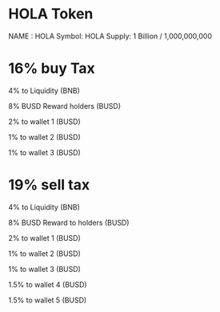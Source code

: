 # HOLA Token

NAME : HOLA
Symbol: HOLA
Supply: 1 Billion / 1,000,000,000

# 16% buy Tax

4% to Liquidity (BNB)

8% BUSD Reward holders (BUSD)

2% to wallet 1 (BUSD)

1% to wallet 2 (BUSD)

1% to wallet 3 (BUSD)


# 19% sell tax

4% to Liquidity (BNB)

8% BUSD Reward to holders (BUSD)

2% to wallet 1 (BUSD)

1% to wallet 2 (BUSD)

1% to wallet 3 (BUSD)

1.5% to wallet 4 (BUSD)

1.5% to wallet 5 (BUSD)
